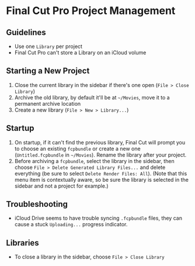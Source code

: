 # Final Cut Pro Project Management

## Guidelines

- Use one `Library` per project
- Final Cut Pro can't store a Library on an iCloud volume

## Starting a New Project

1. Close the current library in the sidebar if there's one open (`File > Close Library`)
2. Archive the old library, by default it'll be at `~/Movies`, move it to a permanent archive location
3. Create a new library (`File > New > Library...`)

## Startup

1. On startup, if it can't find the previous library, Final Cut will prompt you to choose an existing `fcpbundle` or create a new one (`Untitled.fcpbundle` in `~/Movies`). Rename the library after your project.
2. Before archiving a `fcpbundle`, select the library in the sidebar, then choose `File > Delete Generated Library Files...` and delete everything (be sure to select `Delete Render Files: All`). (Note that this menu item is contextually aware, so be sure the library is selected in the sidebar and not a project for example.)

## Troubleshooting

- iCloud Drive seems to have trouble syncing `.fcpbundle` files, they can cause a stuck `Uploading...` progress indicator.

## Libraries

- To close a library in the sidebar, choose `File > Close Library`
